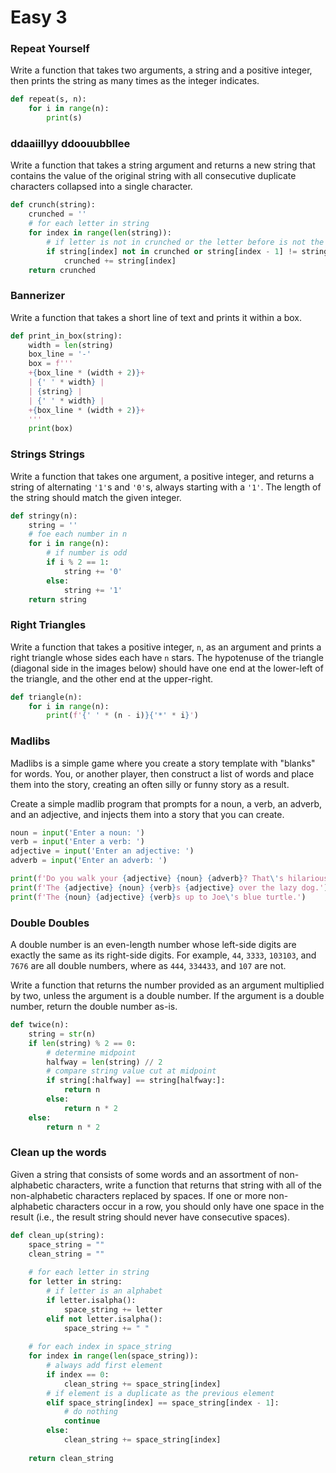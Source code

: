 # Easy 3

### Repeat Yourself

Write a function that takes two arguments, a string and a positive integer, then prints the string as many times as the integer indicates.

```python
def repeat(s, n):
    for i in range(n):
        print(s)
```

### ddaaiillyy ddoouubbllee

Write a function that takes a string argument and returns a new string that contains the value of the original string with all consecutive duplicate characters collapsed into a single character.

```python
def crunch(string):
    crunched = ''
    # for each letter in string
    for index in range(len(string)):
        # if letter is not in crunched or the letter before is not the same
        if string[index] not in crunched or string[index - 1] != string[index]:
            crunched += string[index]
    return crunched
```

### Bannerizer

Write a function that takes a short line of text and prints it within a box.

```python
def print_in_box(string):
    width = len(string)
    box_line = '-'
    box = f'''
    +{box_line * (width + 2)}+
    | {' ' * width} |
    | {string} |
    | {' ' * width} |
    +{box_line * (width + 2)}+
    '''
    print(box)
```

### Strings Strings

Write a function that takes one argument, a positive integer, and returns a string of alternating `'1'`s and `'0'`s, always starting with a `'1'`. The length of the string should match the given integer.

```python
def stringy(n):
    string = ''
    # foe each number in n
    for i in range(n):
        # if number is odd
        if i % 2 == 1:
            string += '0'
        else:
            string += '1'
    return string
```

### Right Triangles

Write a function that takes a positive integer, `n`, as an argument and prints a right triangle whose sides each have `n` stars. The hypotenuse of the triangle (diagonal side in the images below) should have one end at the lower-left of the triangle, and the other end at the upper-right.

```python
def triangle(n):
    for i in range(n):
        print(f'{' ' * (n - i)}{'*' * i}')
```

### Madlibs

Madlibs is a simple game where you create a story template with "blanks" for words. You, or another player, then construct a list of words and place them into the story, creating an often silly or funny story as a result.

Create a simple madlib program that prompts for a noun, a verb, an adverb, and an adjective, and injects them into a story that you can create.

```python
noun = input('Enter a noun: ')
verb = input('Enter a verb: ')
adjective = input('Enter an adjective: ')
adverb = input('Enter an adverb: ')

print(f'Do you walk your {adjective} {noun} {adverb}? That\'s hilarious!')
print(f'The {adjective} {noun} {verb}s {adjective} over the lazy dog.')
print(f'The {noun} {adjective} {verb}s up to Joe\'s blue turtle.')
```

### Double Doubles

A double number is an even-length number whose left-side digits are exactly the same as its right-side digits. For example, `44`, `3333`, `103103`, and `7676` are all double numbers, where as `444`, `334433`, and `107` are not.

Write a function that returns the number provided as an argument multiplied by two, unless the argument is a double number. If the argument is a double number, return the double number as-is.

```python
def twice(n):
    string = str(n)
    if len(string) % 2 == 0:
        # determine midpoint
        halfway = len(string) // 2
        # compare string value cut at midpoint
        if string[:halfway] == string[halfway:]:
            return n
        else:
            return n * 2
    else:
        return n * 2
```

### Clean up the words

Given a string that consists of some words and an assortment of non-alphabetic characters, write a function that returns that string with all of the non-alphabetic characters replaced by spaces. If one or more non-alphabetic characters occur in a row, you should only have one space in the result (i.e., the result string should never have consecutive spaces).

```python
def clean_up(string):
    space_string = ""
    clean_string = ""
    
    # for each letter in string
    for letter in string:
        # if letter is an alphabet
        if letter.isalpha():
            space_string += letter
        elif not letter.isalpha():
            space_string += " "
    
    # for each index in space_string
    for index in range(len(space_string)):
        # always add first element
        if index == 0:
            clean_string += space_string[index]
        # if element is a duplicate as the previous element
        elif space_string[index] == space_string[index - 1]:
            # do nothing
            continue
        else:
            clean_string += space_string[index]
    
    return clean_string
```

